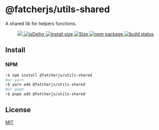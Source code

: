 # @fatcherjs/utils-shared

A shared lib for helpers functions.

<div align="center">
  <a href="https://codecov.io/github/fatcherjs/utils-shared" > 
    <img src="https://codecov.io/github/fatcherjs/utils-shared/graph/badge.svg?token=F6DACMXU8J"/> 
 </a>
  <a href="https://www.jsdelivr.com/package/npm/@fatcherjs/utils-shared">
    <img src="https://data.jsdelivr.com/v1/package/npm/@fatcherjs/utils-shared/badge?style=rounded" alt="jsDelivr">
  </a>
  <a href="https://packagephobia.com/result?p=@fatcherjs/utils-shared">
    <img src="https://packagephobia.com/badge?p=@fatcherjs/utils-shared" alt="install size">
  </a>
  <a href="https://unpkg.com/@fatcherjs/utils-shared">
    <img src="https://img.badgesize.io/https://unpkg.com/@fatcherjs/utils-shared" alt="Size">
  </a>
  <a href="https://npmjs.com/package/@fatcherjs/utils-shared">
    <img src="https://img.shields.io/npm/v/@fatcherjs/utils-shared.svg" alt="npm package">
  </a>
  <a href="https://github.com/fatcherjs/utils-shared/actions/workflows/ci.yml">
    <img src="https://github.com/fatcherjs/utils-shared/actions/workflows/ci.yml/badge.svg?branch=master" alt="build status">
  </a>
</div>

## Install

### NPM

```bash
>$ npm install @fatcherjs/utils-shared
#or yarn
>$ yarn add @fatcherjs/utils-shared
#or pnpm
>$ pnpm add @fatcherjs/utils-shared
```

## License

[MIT](https://github.com/fatcherjs/utils-shared/blob/master/LICENSE)
